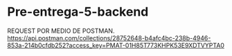 # Pre-entrega-5-backend

REQUEST POR MEDIO DE POSTMAN.
https://api.postman.com/collections/28752648-b4afc4bc-238b-4946-853a-214b0cfdb252?access_key=PMAT-01H85T773KHPK53E9XDTVYPTA0

